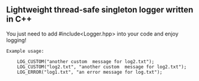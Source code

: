 ## Lightweight thread-safe singleton logger written in C++

You just need to add #include<Logger.hpp> into your code and enjoy logging!

```
Example usage:

	LOG_CUSTOM("another custom  message for log2.txt");
	LOG_CUSTOM("log2.txt", "another custom  message for log2.txt");
	LOG_ERROR("log1.txt", "an error message for log.txt");
```
